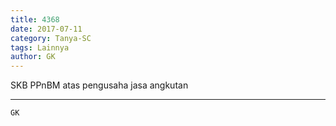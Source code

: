 ```yaml
---
title: 4368
date: 2017-07-11
category: Tanya-SC
tags: Lainnya
author: GK
---
```


SKB PPnBM atas pengusaha jasa angkutan

---



`GK`
